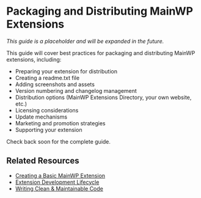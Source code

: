 # Packaging and Distributing MainWP Extensions

*This guide is a placeholder and will be expanded in the future.*

This guide will cover best practices for packaging and distributing MainWP extensions, including:

- Preparing your extension for distribution
- Creating a readme.txt file
- Adding screenshots and assets
- Version numbering and changelog management
- Distribution options (MainWP Extensions Directory, your own website, etc.)
- Licensing considerations
- Update mechanisms
- Marketing and promotion strategies
- Supporting your extension

Check back soon for the complete guide.

## Related Resources

- [Creating a Basic MainWP Extension](create-basic-extension.md)
- [Extension Development Lifecycle](../concepts/extension-lifecycle.md)
- [Writing Clean & Maintainable Code](../best-practices/coding-standards.md)
